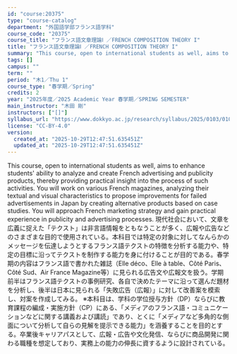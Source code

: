 ```yaml
---
id: "course:20375"
type: "course-catalog"
department: "外国語学部フランス語学科"
course_code: "20375"
course_title: "フランス語文章理論Ⅰ ／FRENCH COMPOSITION THEORY I"
title: "フランス語文章理論Ⅰ ／FRENCH COMPOSITION THEORY I"
summary: "This course, open to international students as well, aims to enhance students' ability to analyze and create French adve…"
tags: []
campus: ""
term: ""
period: "木1／Thu 1"
course_type: "春学期／Spring"
credits: 2
year: "2025年度／2025 Academic Year 春学期／SPRING SEMESTER"
main_instructor: "木田 剛"
instructors: ["[]"]
syllabus_url: "https://www.dokkyo.ac.jp/research/syllabus/2025/0103/0103_20375_ja_JP.html"
license: "CC-BY-4.0"
version:
  created_at: "2025-10-29T12:47:51.635451Z"
  updated_at: "2025-10-29T12:47:51.635451Z"
---
```

This course, open to international students as well, aims to enhance students' ability to analyze and create French advertising and publicity products, thereby providing practical insight into the process of such activities. You will work on various French magazines, analyzing their textual and visual characteristics to propose improvements for failed advertisements in Japan by creating alternative products based on case studies. You will approach French marketing strategy and gain practical experience in publicity and advertising processes. 現代社会において、文章を広義に捉えた「テクスト」は非言語情報をともなうことが多く、広報や広告などのさまざまな目的で使用されている。本科目では特定の対象に対してなんらかのメッセージを伝達しようとするフランス語テクストの特徴を分析する能力や、特定の目標に沿ってテクストを制作する能力を身に付けることが目的である。春学期の内容はフランス語で書かれた雑誌（Elle déco、Elle à table、Côté Paris、Côté Sud、Air France Magazine等）に見られる広告文や広報文を扱う。学期前半はフランス語テクストの事例研究、各自で決めたテーマに沿って選んだ題材を分析し、後半は日本に見られる「失敗広告（広報）」に対して改善案を模索し、対案を作成してみる。 ※本科目は、学科の学位授与方針（DP）ならびに教育課程の編成・実施方針（CP）にある、「メディアのフランス語・コミュニケーションなどに関する講義および講読」であり、とくに「メディアなど多角的な側面について分析して自らの見解を提示できる能力」を涵養することを目的とする。卒業後キャリアパスとして、広報・広告や文化発信、ならびに商品開発に関わる職種を想定しており、実務上の能力の伸長に資するように設計されている。
